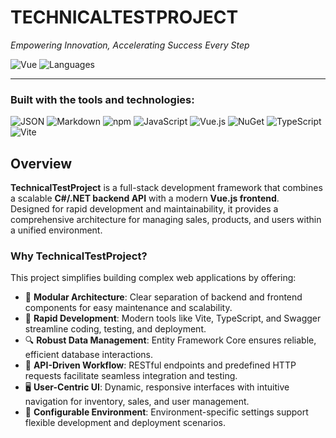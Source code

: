 # TECHNICALTESTPROJECT

*Empowering Innovation, Accelerating Success Every Step*

![Vue](https://img.shields.io/badge/vue-48.8%25-41B883?logo=vue.js&logoColor=white)
![Languages](https://img.shields.io/badge/languages-6-blue)

---

### Built with the tools and technologies:

![JSON](https://img.shields.io/badge/JSON-000000?logo=json&logoColor=white)
![Markdown](https://img.shields.io/badge/Markdown-000000?logo=markdown&logoColor=white)
![npm](https://img.shields.io/badge/npm-CB3837?logo=npm&logoColor=white)
![JavaScript](https://img.shields.io/badge/JavaScript-F7DF1E?logo=javascript&logoColor=black)
![Vue.js](https://img.shields.io/badge/Vue.js-41B883?logo=vue.js&logoColor=white)
![NuGet](https://img.shields.io/badge/NuGet-004880?logo=nuget&logoColor=white)
![TypeScript](https://img.shields.io/badge/TypeScript-3178C6?logo=typescript&logoColor=white)
![Vite](https://img.shields.io/badge/Vite-646CFF?logo=vite&logoColor=white)

## Overview

**TechnicalTestProject** is a full-stack development framework that combines a scalable **C#/.NET backend API** with a modern **Vue.js frontend**.  
Designed for rapid development and maintainability, it provides a comprehensive architecture for managing sales, products, and users within a unified environment.

### Why TechnicalTestProject?

This project simplifies building complex web applications by offering:

- 🧩 **Modular Architecture**: Clear separation of backend and frontend components for easy maintenance and scalability.  
- 🚀 **Rapid Development**: Modern tools like Vite, TypeScript, and Swagger streamline coding, testing, and deployment.  
- 🔍 **Robust Data Management**: Entity Framework Core ensures reliable, efficient database interactions.  
- 🎯 **API-Driven Workflow**: RESTful endpoints and predefined HTTP requests facilitate seamless integration and testing.  
- 🖥️ **User-Centric UI**: Dynamic, responsive interfaces with intuitive navigation for inventory, sales, and user management.  
- 🔧 **Configurable Environment**: Environment-specific settings support flexible development and deployment scenarios.  
